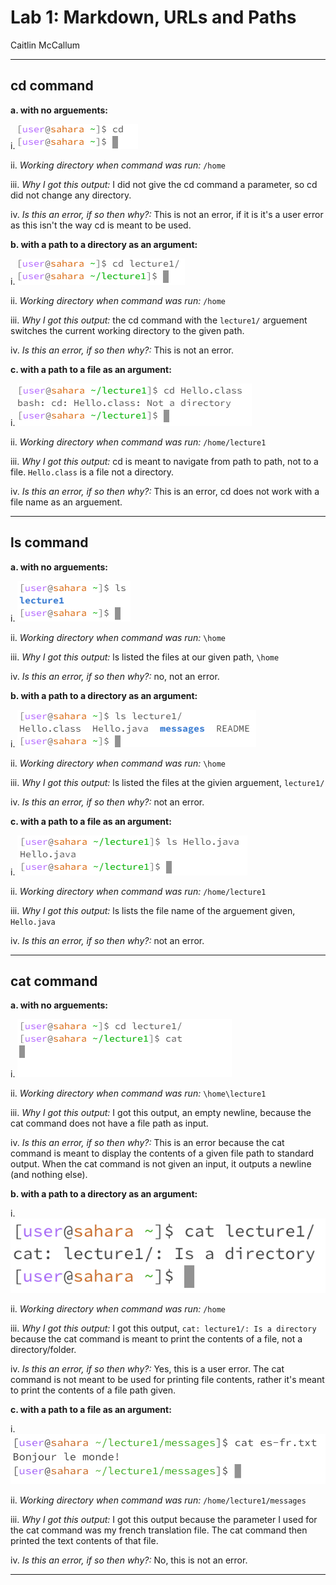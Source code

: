 # Lab 1: Markdown, URLs and Paths
Caitlin McCallum
___
## cd command
**a. with no arguements:**

i. ![Image](cdNoCommand.png)

ii. *Working directory when command was run:*
`/home`

iii. *Why I got this output:*
I did not give the cd command a parameter, so cd did not change any directory.

iv. *Is this an error, if so then why?:*
This is not an error, if it is it's a user error as this isn't the way cd is meant to be used.

**b. with a path to a directory as an argument:**

i. ![Image](cdWithDirecComm.png)

ii. *Working directory when command was run:*
`/home`

iii. *Why I got this output:*
the cd command with the `lecture1/` arguement switches the current working directory to the given path.

iv. *Is this an error, if so then why?:*
This is not an error.

**c. with a path to a file as an argument:**

i. ![Image](cdWithFileComm.png)

ii. *Working directory when command was run:*
`/home/lecture1`

iii. *Why I got this output:*
cd is meant to navigate from path to path, not to a file. `Hello.class` is a file not a directory.

iv. *Is this an error, if so then why?:*
This is an error, cd does not work with a file name as an arguement.
___
## ls command
**a. with no arguements:**

i. ![Image](lsNoCommand.png)

ii. *Working directory when command was run:*
`\home`

iii. *Why I got this output:*
ls listed the files at our given path, `\home`

iv. *Is this an error, if so then why?:*
no, not an error.

**b. with a path to a directory as an argument:**

i. ![Image](lsWithDirecComm.png)

ii. *Working directory when command was run:*
`\home`

iii. *Why I got this output:*
ls listed the files at the givien arguement, `lecture1/`

iv. *Is this an error, if so then why?:*
not an error.

**c. with a path to a file as an argument:**

i. ![Image](lsWithFileComm.png)

ii. *Working directory when command was run:*
`/home/lecture1`

iii. *Why I got this output:*
ls lists the file name of the arguement given, `Hello.java`

iv. *Is this an error, if so then why?:*
not an error.
___
## cat command
**a. with no arguements:**

i. ![Image](catNoCommand.png)

ii. *Working directory when command was run:*
`\home\lecture1`

iii. *Why I got this output:*
I got this output, an empty newline, because the cat command does not have a file path as input.

iv. *Is this an error, if so then why?:*
This is an error because the cat command is meant to display the contents of a given file path to standard output. When the cat command is not given an input, it outputs a newline (and nothing else).

**b. with a path to a directory as an argument:**

i. ![Image](catWithDirecComm.png)

ii. *Working directory when command was run:*
`/home`

iii. *Why I got this output:*
I got this output, `cat: lecture1/: Is a directory` because the cat command is meant to print the contents of a file, not a directory/folder.

iv. *Is this an error, if so then why?:*
Yes, this is a user error. The cat command is not meant to be used for printing file contents, rather it's meant to print the contents of a file path given.

**c. with a path to a file as an argument:**

i. ![Image](catWithFileComm.png)

ii. *Working directory when command was run:*
`/home/lecture1/messages`

iii. *Why I got this output:*
I got this output because the parameter I used for the cat command was my french translation file. The cat command then printed the text contents of that file. 

iv. *Is this an error, if so then why?:*
No, this is not an error.
___
